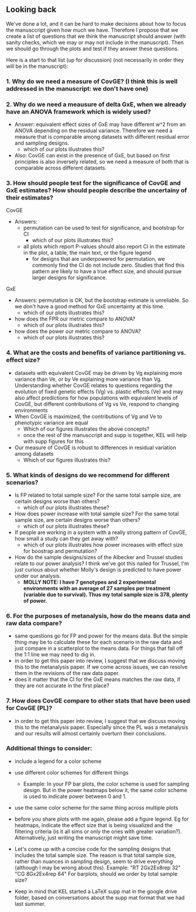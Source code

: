 ## Looking back

We've done a lot, and it can be hard to make decisions about how to focus the manusccript given how much we have. 
Therefore I propose that we create a list of questions that we think the manuscript should answer (with sanity checks, 
which we may or may not include in the manuscript). Then we should go through the plots and test if they answer these questions.

Here is a start to that list (up for discussion) (not necessarily in order they will be in the manuscript):

### 1. Why do we need a measure of CovGE? (I think this is well addressed in the manuscript: we don't have one)

### 2. Why do we need a meausure of delta GxE, when we already have an ANOVA framework which is widely used?
  - Answer: equivalent effect sizes of GxE may have different w^2 from an ANOVA depending on the residual variance. Therefore we need a measure that is comparable among datasets with different residual error and sampling designs.
     - which of our plots illustrates this?
 - Also: CovGE can exist in the presence of GxE, but based on first principles is also inversely related, so we need a measure of both that is 
 comparable across different datasets.


### 3. How should people test for the significance of CovGE and GxE estimates? How should people describe the uncertainy of their estimates?
  
CovGE
  - Answers:
    - permutation can be used to test for significance, and bootstrap for CI
      - which of our plots illustrates this?
    - all plots which report P-values should also report CI in the estimate in the plot, a table, the main text, or the figure legend
      - for designs that are underpowered for permutation, we commonly find the CI do not include zero. Studies that find this pattern are likely to have a true effect size, and should pursue larger designs for significance.
  
  GxE
  - Answers: permutation is OK, but the bootstrap estimate is unreliable. So we don't have a good method for GxE uncertainty at this time.
    - which of our plots illustrates this?
  - how does the FPR our metric compare to ANOVA?
     - which of our plots illustrates this?
  - how does the power our metric compare to ANOVA? 
    - which of our plots illustrates this?

### 4. What are the costs and benefits of variance partitioning vs. effect size?
  - datasets with equivalent CovGE may be driven by Vg explaining more variance than Ve, or by Ve explaining more variance than Vg. 
  Understanding whether CovGE relates to questions regarding the evolution of fixed genetic effects (Vg) vs. plastic effects (Ve) and may also affect predictions for how populations with equivalent levels of CovGE, but different contributions of Vg vs Ve, respond to changing environments
  - When CovGE is maximized, the contributions of Vg and Ve to phenotypic variance are equal
      - Which of our figures illustrates the above concepts?
      - once the rest of the manusccript and supp is together, KEL will help with supp figures for this
  - Our measure of CovGE is robust to differences in residual variation among datasets
      - Which of our figures illustrates this?

### 5. What kinds of designs do we recommend for different scenarios?
  - Is FP related to total sample size? For the same total sample size, are certain designs worse than others?
    - which of our plots illustrates these?
  - How does power increase with total sample size? For the same total sample size, are certain designs worse than others?
      - which of our plots illustrates these?
  - If people are working in a system with a really strong pattern of CovGE, how small a study can they get away with?
    - which of our plots illustrates how power increases with effect size for boostrap and permutation?
  - How do the sample designs/sizes of the Albecker and Trussel studies relate to our power analysis? I think we've got this nailed for Trussel, I'm just curious about whether Molly's design is predicted to have power under our analysis.
      - **MOLLY NOTE: I have 7 genotypes and 2 experimental environments with an average of 27 samples per treatment (variable due to survival). Thus my total sample size is 378, plenty of power.**

### 6. For the purposes of metanalysis, how do the means data and raw data compare?
  - same questions go for FP and power for the means data. But the simple thing may be to calculate these for each scenario in the raw data and just compare
  in a scatterplot to the means data. For things that fall off the 1:1 line we may need to dig in.
  - in order to get this paper into review, I suggest that we discuss moving this to the metanalysis paper. If we come across issues, we can resolve them in the revisions of the raw data paper.
  - does it matter that the CI for the GxE means matches the raw data, if they are not accurate in the first place?
  
### 7. How does CovGE compare to other stats that have been used for CovGE (PL)?
   - in order to get this paper into review, I suggest that we discuss moving this to the metanalysis paper. Especially since the PL was a metanalysis and our results will almost certainly overturn their conclusions.

### Additional things to consider:

- include a legend for a color scheme
- use different color schemes for different things
  - Example: In your FP bar plots, the color scheme is used for sampling design. But in the power heatmaps below it, the same color scheme is used to indicate power between 0 and 1. 
- use the same color scheme for the same thing across multiple plots
- before you share plots with me again, please add a figure legend. Eg for heatmaps, indicate the effect size that is being visualized and the filtering criteria (is it all sims or only the ones with greater variation?). Alternatively, just writing the manuscript might save time.

- Let's come up with a concise code for the sampling designs that includes the total sample size. The reason is that total sample size, rather 
than nuances in sampling design, seem to drive everything (although I may be wrong about this). Example:
"RT
2Gx2Ex8rep
32"
"CG
8Gx2Ex4rep
64"
For barplots, should we order by total sample size?

- Keep in mind that KEL started a LaTeX supp mat in the google drive folder, based on conversations about the supp mat format that we had last summer.


